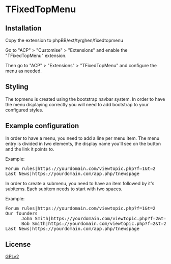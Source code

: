 # TFixedTopMenu

## Installation

Copy the extension to phpBB/ext/tyrghen/fixedtopmenu

Go to "ACP" > "Customise" > "Extensions" and enable the "TFixedTopMenu" extension.

Then go to "ACP" > "Extensions" > "TFixedTopMenu" and configure the menu as needed.

## Styling

The topmenu is created using the bootstrap navbar system. In order to have the menu displaying correctly you will need to add bootstrap to your configured styles.

## Example configuration

In order to have a menu, you need to add a line per menu item.
The menu entry is divided in two elements, the display name you'll see on the button and the link it points to.

Example:  
<pre>
Forum rules|https://yourdomain.com/viewtopic.php?f=1&t=2  
Last News|https://yourdomain.com/app.php/tnewspage  
</pre>

In order to create a submenu, you need to have an item followed by it's subitems.
Each subitem needs to start with two spaces.

Example:  
<pre>
Forum rules|https://yourdomain.com/viewtopic.php?f=1&t=2  
Our founders  
      John Smith|https://yourdomain.com/viewtopic.php?f=2&t=1  
      Bob Smith|https://yourdomain.com/viewtopic.php?f=2&t=2  
Last News|https://yourdomain.com/app.php/tnewspage  
</pre>

## License

[GPLv2](license.txt)
